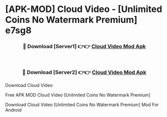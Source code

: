 # [APK-MOD] Cloud  Video - [Unlimited Coins No Watermark Premium] e7sg8



<div align="center">
<h3>🔴 Download [Server1] 👉👉 <a href="https://momento.my/?title=Cloud__Video">Cloud  Video Mod Apk</a></h3><br>

<h3>🔴 Download [Server2] 👉👉 <a href="https://momento.my/?title=Cloud__Video">Cloud  Video Mod Apk</a></h3>
</div>



Download Cloud  Video 

Free APK MOD Cloud  Video [Unlimited Coins No Watermark Premium]

Download Cloud  Video [Unlimited Coins No Watermark Premium] Mod For Android
